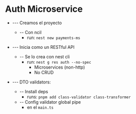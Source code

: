 # Auth Microservice

- --- Creamos el proyecto
  - -- Con ncil
    - run: `nest new payments-ms `

- --- Inicia como un RESTful API
  - -- Se lo crea con nest cli
    - run:  `nest g res auth --no-spec`
      - Microservices (non-http)
      - No CRUD


- --- DTO validators:
  - -- Install deps
    - runs: `pnpm add class-validator class-transformer`
  - -- Config validator global pipe
    - en el `main.ts`



